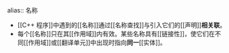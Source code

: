 alias:: 名称

- [[C++ 程序]]中遇到的[[名称]]通过[[名称查找]]与引入它们的[[声明]]**相关联**。
- 每个[[名称]]只在其[[作用域]]内有效。某些名称具有[[链接性]]，使它们在不同[[作用域]]或[[翻译单元]]中出现时指向**同一**[[实体]]。